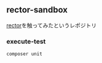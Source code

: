 ## rector-sandbox

[rector](https://github.com/rectorphp/rector)を触ってみたというレポジトリ

### execute-test
```bash
composer unit
```
